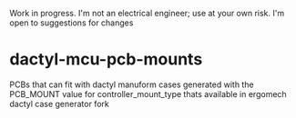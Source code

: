 Work in progress. I'm not an electrical engineer; use at your own risk. I'm open to suggestions for changes
# dactyl-mcu-pcb-mounts
PCBs that can fit with dactyl manuform cases generated with the PCB_MOUNT value for controller_mount_type thats available in ergomech dactyl case generator fork
